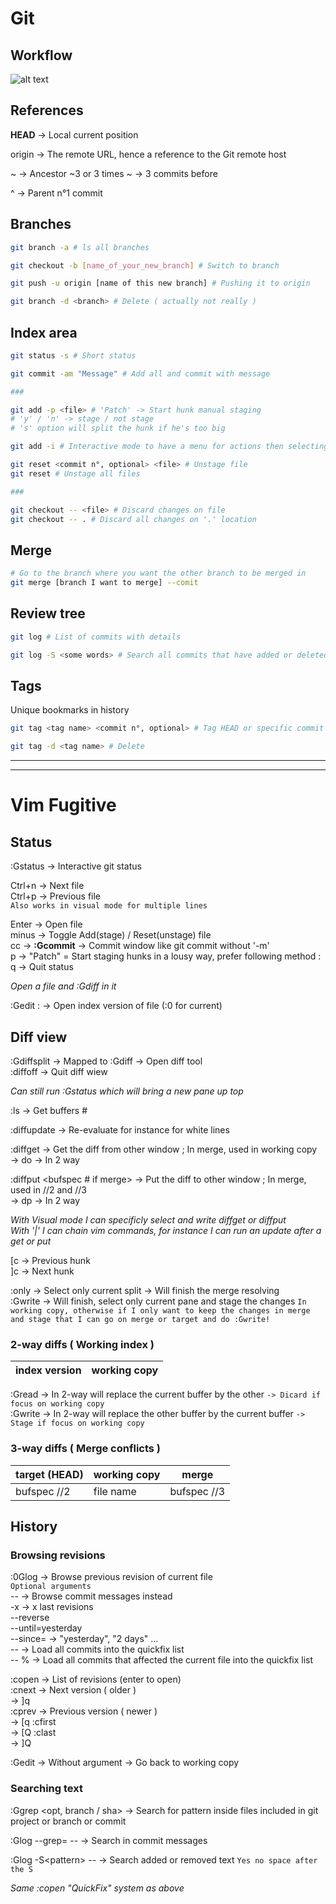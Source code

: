 # Git

## Workflow

![alt text](https://i.stack.imgur.com/TnV5B.png "Git Workflow")

## References

**HEAD** -> Local current position

origin -> The remote URL, hence a reference to the Git remote host

<position>~ -> Ancestor ~3 or 3 times ~ -> 3 commits before

<commit sha>^ -> Parent n°1 commit

## Branches

```sh
git branch -a # ls all branches

git checkout -b [name_of_your_new_branch] # Switch to branch

git push -u origin [name of this new branch] # Pushing it to origin

git branch -d <branch> # Delete ( actually not really )
```

## Index area

```sh
git status -s # Short status

git commit -am "Message" # Add all and commit with message

###

git add -p <file> # 'Patch' -> Start hunk manual staging
# 'y' / 'n' -> stage / not stage
# 's' option will split the hunk if he's too big 

git add -i # Interactive mode to have a menu for actions then selecting files, diff ...

git reset <commit n°, optional> <file> # Unstage file
git reset # Unstage all files

###

git checkout -- <file> # Discard changes on file
git checkout -- . # Discard all changes on '.' location
```

## Merge

```sh
# Go to the branch where you want the other branch to be merged in
git merge [branch I want to merge] --comit
```

## Review tree

```sh
git log # List of commits with details

git log -S <some words> # Search all commits that have added or deleted <some words>
```

## Tags

Unique bookmarks in history

```sh
git tag <tag name> <commit n°, optional> # Tag HEAD or specific commit number

git tag -d <tag name> # Delete
```

-----
-----

# Vim Fugitive

## Status

:Gstatus -> Interactive git status

Ctrl+n -> Next file
<br />
Ctrl+p -> Previous file
<br />
`Also works in visual mode for multiple lines`

Enter -> Open file
<br />
minus -> Toggle Add(stage) / Reset(unstage) file 
<br />
cc -> **:Gcommit** -> Commit window like git commit without '-m'
<br />
p -> "Patch" = Start staging hunks in a lousy way, prefer following method :
<br />
q -> Quit status

_Open a file and :Gdiff in it_

:Gedit :<path> -> Open index version of file (:0 for current)

## Diff view

:Gdiffsplit -> Mapped to :Gdiff -> Open diff tool
<br />
:diffoff -> Quit diff wiew

_Can still run :Gstatus which will bring a new pane up top_

:ls -> Get buffers #

:diffupdate -> Re-evaluate for instance for white lines

:diffget <bufspec if merge> -> Get the diff from other window ; In merge, used in working copy
<br />
-> do -> In 2 way

:diffput <bufspec # if merge> -> Put the diff to other window ; In merge, used in //2 and //3
<br />
-> dp -> In 2 way

_With Visual mode I can specificly select and write diffget or diffput_
<br />
_With '|' I can chain vim commands, for instance I can run an update after a get or put_
 
\[c -> Previous hunk
<br />
\]c -> Next hunk

:only -> Select only current split -> Will finish the merge resolving
<br />
:Gwrite -> Will finish, select only current pane and stage the changes `In working copy, otherwise if I only want to keep the changes in merge and stage that I can go on merge or target and do :Gwrite!`

### 2-way diffs ( Working index )

| index version  	| working copy  	|  	
|---	             |---	            |

:Gread -> In 2-way will replace the current buffer by the other `-> Dicard if focus on working copy`
<br />
:Gwrite -> In 2-way will replace the other buffer by the current buffer `-> Stage if focus on working copy`

### 3-way diffs ( Merge conflicts )

|  target (HEAD) 	|  working copy 	|  merge 	    |   	
|---	             |---	            |---	         |
| bufspec //2     | file name   	  | bufspec //3 |

## History

### Browsing revisions

:0Glog -> Browse previous revision of current file
<br />
`Optional arguments`
<br />
-- -> Browse commit messages instead
<br />
-x -> x last revisions
<br />
--reverse
<br />
--until=yesterday
<br />
--since= -> "yesterday", "2 days" ...
<br />
-- -> Load all commits into the quickfix list
<br />
-- % -> Load all commits that affected the current file into the quickfix list

:copen -> List of revisions (enter to open)
<br />
:cnext -> Next version ( older )
<br />
-> ]q
<br />
:cprev -> Previous version ( newer )
<br />
-> \[q
:cfirst
<br />
-> \[Q
:clast
<br />
-> \]Q

:Gedit -> Without argument -> Go back to working copy

### Searching text

:Ggrep <pattern> <opt, branch / sha> -> Search for pattern inside files included in git project or branch or commit

:Glog --grep=<pattern> -- -> Search in commit messages

:Glog -S\<pattern> -- -> Search added or removed text `Yes no space after the S`

_Same :copen "QuickFix" system as above_
